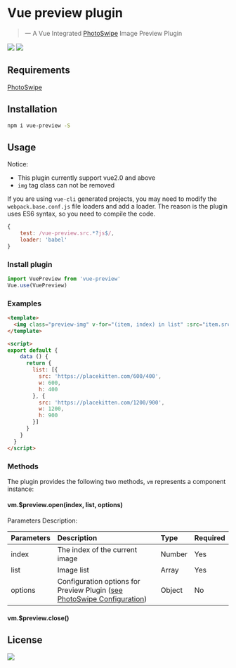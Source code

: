 # Vue preview plugin

> 一 A Vue Integrated [PhotoSwipe](https://github.com/dimsemenov/PhotoSwipe) Image Preview Plugin

![](https://img.shields.io/npm/dm/vue-preview.svg)
![](https://img.shields.io/npm/v/vue-preview.svg)

## Requirements

[PhotoSwipe](https://github.com/dimsemenov/PhotoSwipe)

## Installation

``` bash
npm i vue-preview -S
```

## Usage

Notice:
 - This plugin currently support vue2.0 and above
 - `img` tag class can not be removed

If you are using `vue-cli` generated projects, you may need to modify the `webpack.base.conf.js` file loaders and add a loader. The reason is the plugin uses ES6 syntax, so you need to compile the code.

``` javascript
{
    test: /vue-preview.src.*?js$/,
    loader: 'babel'
}
```

### Install plugin

``` javascript
import VuePreview from 'vue-preview'
Vue.use(VuePreview)
```

### Examples

```html
<template>
  <img class="preview-img" v-for="(item, index) in list" :src="item.src" height="100" @click="$preview.open(index, list)">
</template>

<script>
export default {
    data () {
      return {
        list: [{
          src: 'https://placekitten.com/600/400',
          w: 600,
          h: 400
        }, {
          src: 'https://placekitten.com/1200/900',
          w: 1200,
          h: 900
        }]
      }
    }
  }
</script>
```

### Methods

The plugin provides the following two methods, `vm` represents a component instance:

#### vm.$preview.open(index, list, options)

Parameters Description:

|  Parameters | Description | Type | Required
| :---  | :---  | :---   | :--- 
| index     |The index of the current image  |   Number |    Yes
| list      |Image list       |   Array  |   Yes
| options   |Configuration options for Preview Plugin ([see PhotoSwipe Configuration](http://photoswipe.com/documentation/options.html))  |  Object  |    No

#### vm.$preview.close()


## License

![](https://img.shields.io/badge/license-MIT-blue.svg)

